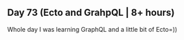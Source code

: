 ## Day 73 (Ecto and GrahpQL | 8+ hours)

Whole day I was learning GraphQL and a little bit of Ecto=))
